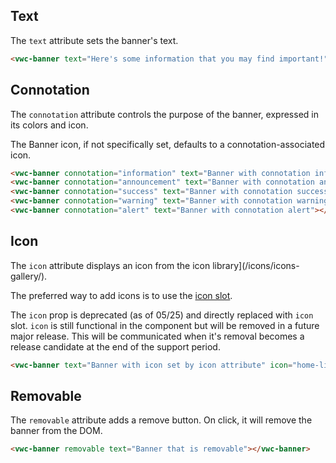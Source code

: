 ## Text

The `text` attribute sets the banner's text.

```html preview full
<vwc-banner text="Here's some information that you may find important!"></vwc-banner>
```

## Connotation

The `connotation` attribute controls the purpose of the banner, expressed in its colors and icon.

<vwc-note connotation="information">
	<vwc-icon slot="icon" name="info-line" label="Note:"></vwc-icon>
The Banner icon, if not specifically set, defaults to a connotation-associated icon.

</vwc-note>

```html preview
<vwc-banner connotation="information" text="Banner with connotation information (default conntation)"></vwc-banner>
<vwc-banner connotation="announcement" text="Banner with connotation announcement"></vwc-banner>
<vwc-banner connotation="success" text="Banner with connotation success"></vwc-banner>
<vwc-banner connotation="warning" text="Banner with connotation warning"></vwc-banner>
<vwc-banner connotation="alert" text="Banner with connotation alert"></vwc-banner>
```

## Icon

The `icon` attribute displays an icon from the icon library](/icons/icons-gallery/).

The preferred way to add icons is to use the [icon slot](/components/banner/code/#icon-slot).

<vwc-note connotation="warning" headline="Deprecated Prop: icon">
	<vwc-icon slot="icon" name="warning-line" label="Warning:"></vwc-icon>

The `icon` prop is deprecated (as of 05/25) and directly replaced with `icon` slot. `icon` is still functional in the component but will be removed in a future major release. This will be communicated when it's removal becomes a release candidate at the end of the support period.

</vwc-note>

```html preview full
<vwc-banner text="Banner with icon set by icon attribute" icon="home-line"></vwc-banner>
```

## Removable

The `removable` attribute adds a remove button. On click, it will remove the banner from the DOM.

```html preview full
<vwc-banner removable text="Banner that is removable"></vwc-banner>
```
